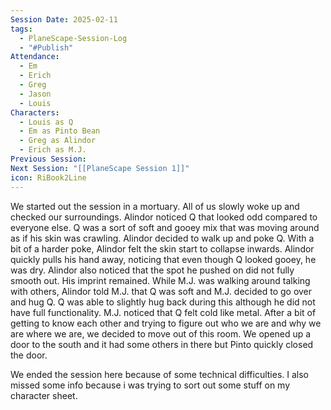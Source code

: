 ```yaml
---
Session Date: 2025-02-11
tags:
  - PlaneScape-Session-Log
  - "#Publish"
Attendance:
  - Em
  - Erich
  - Greg
  - Jason
  - Louis
Characters:
  - Louis as Q
  - Em as Pinto Bean
  - Greg as Alindor
  - Erich as M.J.
Previous Session: 
Next Session: "[[PlaneScape Session 1]]"
icon: RiBook2Line
---
```

We started out the session in a mortuary. All of us slowly woke up and checked our surroundings. Alindor noticed Q that looked odd compared to everyone else. Q was a sort of soft and gooey mix that was moving around as if his skin was crawling. Alindor decided to walk up and poke Q. With a bit of a harder poke, Alindor felt the skin start to collapse inwards. Alindor quickly pulls his hand away, noticing that even though Q looked gooey, he was dry. Alindor also noticed that the spot he pushed on did not fully smooth out. His imprint remained. While M.J. was walking around talking with others, Alindor told M.J. that Q was soft and M.J. decided to go over and hug Q. Q was able to slightly hug back during this although he did not have full functionality. M.J. noticed that Q felt cold like metal. After a bit of getting to know each other and trying to figure out who we are and why we are where we are, we decided to move out of this room. We opened up a door to the south and it had some others in there but Pinto quickly closed the door. 

We ended the session here because of some technical difficulties. I also missed some info because i was trying to sort out some stuff on my character sheet.



